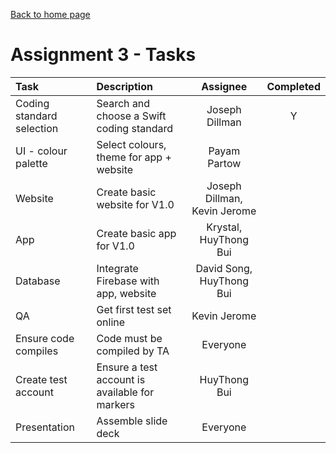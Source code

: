 [Back to home page](https://kevbot.github.io/cmpt275_fa2019_team8/)

# Assignment 3 - Tasks 

| Task | Description | Assignee | Completed |
| :----- | :----- | :-----: | :-----: | 
| Coding standard selection | Search and choose a Swift coding standard | Joseph Dillman | Y |
| UI - colour palette | Select colours, theme for app + website | Payam Partow |  |
| Website | Create basic website for V1.0 | Joseph Dillman, Kevin Jerome |  |
| App | Create basic app for V1.0 | Krystal, HuyThong Bui |  |
| Database | Integrate Firebase with app, website | David Song, HuyThong Bui |  |
| QA | Get first test set online | Kevin Jerome |  |
| Ensure code compiles | Code must be compiled by TA | Everyone |  |
| Create test account | Ensure a test account is available for markers | HuyThong Bui |  |
| Presentation | Assemble slide deck | Everyone |  |